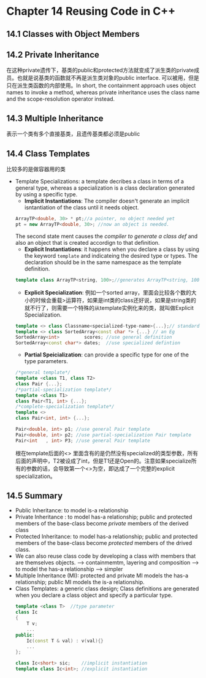 # Chapter 14 Reusing Code in C++
## 14.1 Classes with Object Members
## 14.2 Private Inheritance
在这种private遗传下，基类的public和protected方法就变成了派生类的private成员。也就是说基类的函数就不再是派生类对象的public interface. 可以被用，但是只在派生类函数的内部使用。In short, the containment approach uses object names to invoke a method, whereas private inheritance uses the class name and the scope-resolution operator instead.
## 14.3 Multiple Inheritance
 表示一个类有多个直接基类，且遗传基类都必须是public
## 14.4 Class Templates
比较多的是做容器用的类

* Template Specializations: a template decribes a class in terms of a general type, whereas a specialization is a class declaration generated by using a specific type.
  * **Implicit Instantiations**: The compiler doesn't generate an implicit isntantiation of the class until it needs object.
  ```c++
  ArrayTP<double, 30> * pt;//a pointer, no object needed yet
  pt = new ArrayTP<double, 30>; //now an object is needed.
  ```
  The second state ment causes the *compiler to generate a class def* and also an object that is created accordign to that definition.
  * **Explicit Instantiations**: it happens when you declare a class by using the keyword `template` and indicateing the desired type or types. The declaration should be in the same namespace as the template definition.
  ```c++
  template class ArrayTP<string, 100>;//generates ArrayTP<string, 100> class
  ```
  * **Explicit Specialization**: 例如一个sorted array，里面会比较各个数的大小的时候会重载>运算符，如果是int类的class还好说，如果是string类的就不行了，则需要一个特殊的从template实例化来的类，就叫做Explicit Specialization.
  ```c++
  template <> class Classname<specialized-type-name>{...};// standard-form
  template <> class SortedArray<const char *> {...} // an Eg
  SortedArray<int>         scores; //use general definition
  SortedArray<const char*> dates;  //use specialized defintion
  ```
  * **Partial Speicialization**: can provide a specific type for one of the type parameters.
  ```c++
  /*general template*/
  template <class T1, class T2> 
  class Pair {...};
  /*partial-specialization template*/
  template <class T1> 
  class Pair<T1, int> {...};
  /*complete-specialization template*/
  template <>         
  class Pair<int, int> {...};

  Pair<double, int> p1; //use general Pair template
  Pair<double, int> p2; //use partial-specialization Pair template
  Pair<int   , int> P3; //use general Pair template
  ```
  根在template后面的<> 里面含有的是仍然没有specialized的类型参数，所有后面的声明中，T2被设成了int，但是T1还是Open的。注意如果specialize所有的参数的话，会导致第一个<>为空，即达成了一个完整的explicit specialization。
  
## 14.5 Summary
* Public Inheritance: to model is-a relationship
* Private Inheritance : to model has-a relationship; public and protected members of the base-class become *private* members of the derived class
* Protected Inheritance: to model has-a relationship; public and protected members of the base-class become *protected* members of the drived class.
* We can also reuse class code by developing a class with members that are themselves objects. --> containmemtm, layering and composition --> to model the has-a relationship --> simpler
* Multiple Inheritance (MI): protected and private MI models the has-a relationship; public MI models the is-a relationship.
* Class Templates: a generic class design; Class definitions are generated when you declare a class object and specify a particular type.
  ```C++
  template <class T>  //type parameter
  class Ic
  {
      T v;
      ...
  public: 
      Ic(const T & val) : v(val){}
      ...
  };

  class Ic<short> sic;    //implicit instantiation
  template class Ic<int>; //explicit instantiation
  ```